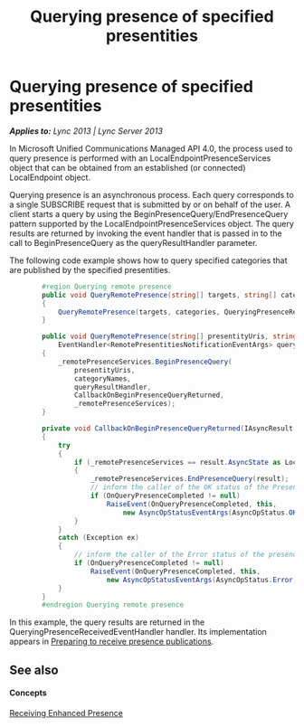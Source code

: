 ﻿---
title: Querying presence of specified presentities
TOCTitle: Querying presence of specified presentities
ms:assetid: 1cd62781-d9c3-4b99-a967-fe500cf7d954
ms:mtpsurl: https://msdn.microsoft.com/en-us/library/Dn454623(v=office.15)
ms:contentKeyID: 57092869
ms.date: 07/24/2014
mtps_version: v=office.15
dev_langs:
- csharp
---

# Querying presence of specified presentities


_**Applies to:** Lync 2013 | Lync Server 2013_

In Microsoft Unified Communications Managed API 4.0, the process used to query presence is performed with an LocalEndpointPresenceServices object that can be obtained from an established (or connected) LocalEndpoint object.

Querying presence is an asynchronous process. Each query corresponds to a single SUBSCRIBE request that is submitted by or on behalf of the user. A client starts a query by using the BeginPresenceQuery/EndPresenceQuery pattern supported by the LocalEndpointPresenceServices object. The query results are returned by invoking the event handler that is passed in to the call to BeginPresenceQuery as the queryResultHandler parameter.

The following code example shows how to query specified categories that are published by the specified presentities.

``` csharp
        #region Querying remote presence
        public void QueryRemotePresence(string[] targets, string[] categories)
        {
            QueryRemotePresence(targets, categories, QueryingPresenceReceivedEventHandler);
        }

        public void QueryRemotePresence(string[] presentityUris, string[] categoryNames, 
            EventHandler<RemotePresentitiesNotificationEventArgs> queryResultHandler)
        {
            _remotePresenceServices.BeginPresenceQuery(
                presentityUris, 
                categoryNames, 
                queryResultHandler,
                CallbackOnBeginPresenceQueryReturned, 
                _remotePresenceServices);
        }

        private void CallbackOnBeginPresenceQueryReturned(IAsyncResult result)
        {
            try
            {
                if (_remotePresenceServices == result.AsyncState as LocalEndpointPresenceServices)
                {
                    _remotePresenceServices.EndPresenceQuery(result);
                    // inform the caller of the OK status of the PresenceQuery operation.
                    if (OnQueryPresenceCompleted != null)
                        RaiseEvent(OnQueryPresenceCompleted, this,
                            new AsyncOpStatusEventArgs(AsyncOpStatus.OK, null));
                }
            }
            catch (Exception ex)
            {
                // inform the caller of the Error status of the presence querying operation.
                if (OnQueryPresenceCompleted != null)
                    RaiseEvent(OnQueryPresenceCompleted, this,
                        new AsyncOpStatusEventArgs(AsyncOpStatus.Error, ex));
            }
        }
        #endregion Querying remote presence
```

In this example, the query results are returned in the QueryingPresenceReceivedEventHandler handler. Its implementation appears in [Preparing to receive presence publications](preparing-to-receive-presence-publications.md).

## See also

#### Concepts

[Receiving Enhanced Presence](receiving-enhanced-presence.md)

